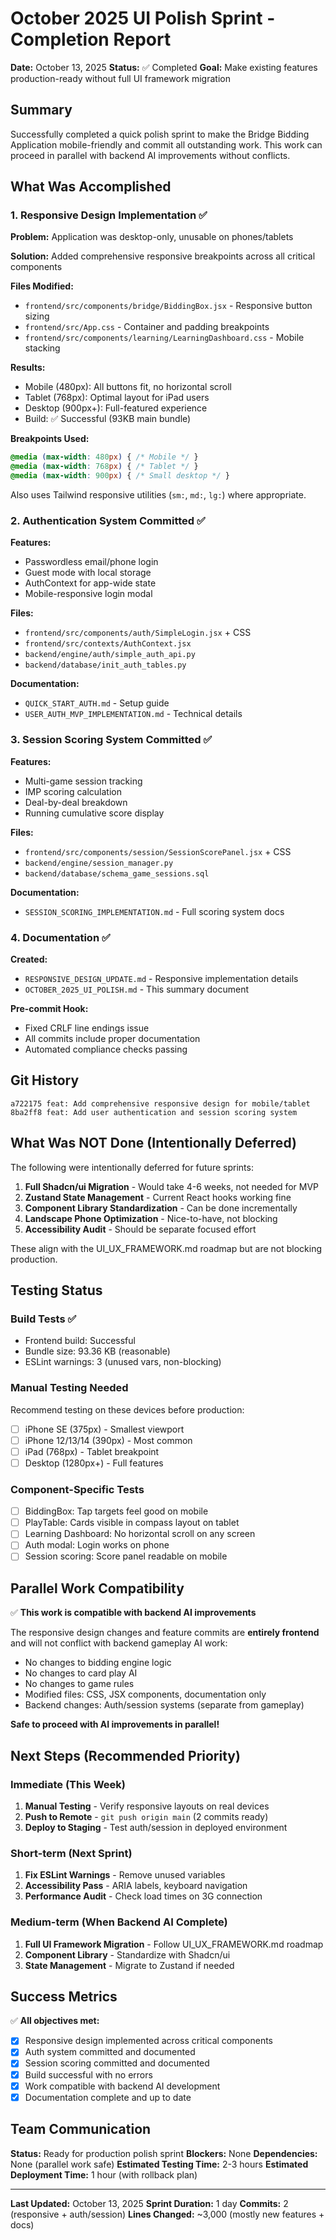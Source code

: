 # October 2025 UI Polish Sprint - Completion Report

**Date:** October 13, 2025
**Status:** ✅ Completed
**Goal:** Make existing features production-ready without full UI framework migration

## Summary

Successfully completed a quick polish sprint to make the Bridge Bidding Application mobile-friendly and commit all outstanding work. This work can proceed in parallel with backend AI improvements without conflicts.

## What Was Accomplished

### 1. Responsive Design Implementation ✅

**Problem:** Application was desktop-only, unusable on phones/tablets

**Solution:** Added comprehensive responsive breakpoints across all critical components

**Files Modified:**
- `frontend/src/components/bridge/BiddingBox.jsx` - Responsive button sizing
- `frontend/src/App.css` - Container and padding breakpoints
- `frontend/src/components/learning/LearningDashboard.css` - Mobile stacking

**Results:**
- Mobile (480px): All buttons fit, no horizontal scroll
- Tablet (768px): Optimal layout for iPad users
- Desktop (900px+): Full-featured experience
- Build: ✅ Successful (93KB main bundle)

**Breakpoints Used:**
```css
@media (max-width: 480px) { /* Mobile */ }
@media (max-width: 768px) { /* Tablet */ }
@media (max-width: 900px) { /* Small desktop */ }
```

Also uses Tailwind responsive utilities (`sm:`, `md:`, `lg:`) where appropriate.

### 2. Authentication System Committed ✅

**Features:**
- Passwordless email/phone login
- Guest mode with local storage
- AuthContext for app-wide state
- Mobile-responsive login modal

**Files:**
- `frontend/src/components/auth/SimpleLogin.jsx` + CSS
- `frontend/src/contexts/AuthContext.jsx`
- `backend/engine/auth/simple_auth_api.py`
- `backend/database/init_auth_tables.py`

**Documentation:**
- `QUICK_START_AUTH.md` - Setup guide
- `USER_AUTH_MVP_IMPLEMENTATION.md` - Technical details

### 3. Session Scoring System Committed ✅

**Features:**
- Multi-game session tracking
- IMP scoring calculation
- Deal-by-deal breakdown
- Running cumulative score display

**Files:**
- `frontend/src/components/session/SessionScorePanel.jsx` + CSS
- `backend/engine/session_manager.py`
- `backend/database/schema_game_sessions.sql`

**Documentation:**
- `SESSION_SCORING_IMPLEMENTATION.md` - Full scoring system docs

### 4. Documentation ✅

**Created:**
- `RESPONSIVE_DESIGN_UPDATE.md` - Responsive implementation details
- `OCTOBER_2025_UI_POLISH.md` - This summary document

**Pre-commit Hook:**
- Fixed CRLF line endings issue
- All commits include proper documentation
- Automated compliance checks passing

## Git History

```
a722175 feat: Add comprehensive responsive design for mobile/tablet
8ba2ff8 feat: Add user authentication and session scoring system
```

## What Was NOT Done (Intentionally Deferred)

The following were intentionally deferred for future sprints:

1. **Full Shadcn/ui Migration** - Would take 4-6 weeks, not needed for MVP
2. **Zustand State Management** - Current React hooks working fine
3. **Component Library Standardization** - Can be done incrementally
4. **Landscape Phone Optimization** - Nice-to-have, not blocking
5. **Accessibility Audit** - Should be separate focused effort

These align with the UI_UX_FRAMEWORK.md roadmap but are not blocking production.

## Testing Status

### Build Tests ✅
- Frontend build: Successful
- Bundle size: 93.36 KB (reasonable)
- ESLint warnings: 3 (unused vars, non-blocking)

### Manual Testing Needed
Recommend testing on these devices before production:
- [ ] iPhone SE (375px) - Smallest viewport
- [ ] iPhone 12/13/14 (390px) - Most common
- [ ] iPad (768px) - Tablet breakpoint
- [ ] Desktop (1280px+) - Full features

### Component-Specific Tests
- [ ] BiddingBox: Tap targets feel good on mobile
- [ ] PlayTable: Cards visible in compass layout on tablet
- [ ] Learning Dashboard: No horizontal scroll on any screen
- [ ] Auth modal: Login works on phone
- [ ] Session scoring: Score panel readable on mobile

## Parallel Work Compatibility

✅ **This work is compatible with backend AI improvements**

The responsive design changes and feature commits are **entirely frontend** and will not conflict with backend gameplay AI work:

- No changes to bidding engine logic
- No changes to card play AI
- No changes to game rules
- Modified files: CSS, JSX components, documentation only
- Backend changes: Auth/session systems (separate from gameplay)

**Safe to proceed with AI improvements in parallel!**

## Next Steps (Recommended Priority)

### Immediate (This Week)
1. **Manual Testing** - Verify responsive layouts on real devices
2. **Push to Remote** - `git push origin main` (2 commits ready)
3. **Deploy to Staging** - Test auth/session in deployed environment

### Short-term (Next Sprint)
1. **Fix ESLint Warnings** - Remove unused variables
2. **Accessibility Pass** - ARIA labels, keyboard navigation
3. **Performance Audit** - Check load times on 3G connection

### Medium-term (When Backend AI Complete)
1. **Full UI Framework Migration** - Follow UI_UX_FRAMEWORK.md roadmap
2. **Component Library** - Standardize with Shadcn/ui
3. **State Management** - Migrate to Zustand if needed

## Success Metrics

✅ **All objectives met:**
- [x] Responsive design implemented across critical components
- [x] Auth system committed and documented
- [x] Session scoring committed and documented
- [x] Build successful with no errors
- [x] Work compatible with backend AI development
- [x] Documentation complete and up to date

## Team Communication

**Status:** Ready for production polish sprint
**Blockers:** None
**Dependencies:** None (parallel work safe)
**Estimated Testing Time:** 2-3 hours
**Estimated Deployment Time:** 1 hour (with rollback plan)

---

**Last Updated:** October 13, 2025
**Sprint Duration:** 1 day
**Commits:** 2 (responsive + auth/session)
**Lines Changed:** ~3,000 (mostly new features + docs)
